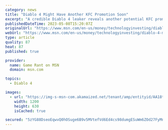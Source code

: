 ```yaml
---
category: news
title: "Diablo 4 Might Have Another KFC Promotion Soon"
excerpt: "A credible Diablo 4 leaker reveals another potential KFC promotion may be coming soon, bringing with it some in-game rewards."
publishedDateTime: 2023-05-08T15:20:07Z
originalUrl: "https://www.msn.com/en-us/money/technologyinvesting/diablo-4-might-have-another-kfc-promotion-soon/ar-AA1aUhwY"
webUrl: "https://www.msn.com/en-us/money/technologyinvesting/diablo-4-might-have-another-kfc-promotion-soon/ar-AA1aUhwY"
type: article
quality: 87
heat: 87
published: true

provider:
  name: Game Rant on MSN
  domain: msn.com

topics:
  - Diablo 4

images:
  - url: "https://img-s-msn-com.akamaized.net/tenant/amp/entityid/AA18t5n1.img?h=630&w=1200&m=6&q=60&o=t&l=f&f=jpg&x=539&y=151"
    width: 1200
    height: 630
    isCached: true

secured: "5zYG88DseoEqwvQ0hOSuge6B9v5MVtefVd6Ed4cs98dumgESuWm6ZOd27FyMnhCmSbh+7r7iYSsMCdFXWTpRepA6Jaql5DGCxEQ00BNj17+L3avWSk8gHGr8hmjIUrTr0eZiahxIUIOeAmO7e1okXiGyff5+1PppSGXUFFYSkL9VM982ZahiwCo8n6gshEGbJgFoSZV2gxaspx/T2OH+Ej2W640tLP/uNPNfkVX1Sj68YU4HYfg0ZtMroq/ildmtw1mZCFpAdolPDUPEX1ZbpgYFtBeMIkKVNdrTqsq5ozS+9TquhTDORwIeTBimg+qAEh28er6s8RhGyAHw3aRlt9197T+Mq/BTi+JmV/AS+xc=;//cwJ9JoVMAwRv4BU8QTIw=="
---
```


